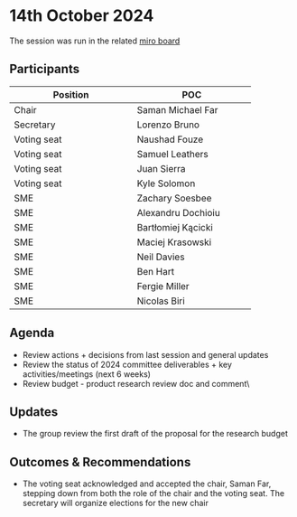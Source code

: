 # 14th October 2024

The session was run in the related [miro board](https://miro.com/app/board/uXjVKro\_lxs=/)

## Participants

<table><thead><tr><th width="202">Position</th><th width="194">POC</th></tr></thead><tbody><tr><td>Chair</td><td>Saman Michael Far</td></tr><tr><td>Secretary</td><td>Lorenzo Bruno</td></tr><tr><td>Voting seat</td><td>Naushad Fouze</td></tr><tr><td>Voting seat</td><td>Samuel Leathers</td></tr><tr><td>Voting seat</td><td>Juan Sierra</td></tr><tr><td>Voting seat</td><td>Kyle Solomon</td></tr><tr><td>SME</td><td>Zachary Soesbee</td></tr><tr><td>SME</td><td>Alexandru Dochioiu</td></tr><tr><td>SME</td><td>Bartłomiej Kącicki</td></tr><tr><td>SME</td><td>Maciej Krasowski</td></tr><tr><td>SME</td><td>Neil Davies</td></tr><tr><td>SME</td><td>Ben Hart</td></tr><tr><td>SME</td><td>Fergie Miller</td></tr><tr><td>SME</td><td>Nicolas Biri</td></tr></tbody></table>

## Agenda

* Review actions + decisions from last session and general updates
* Review the status of 2024 committee deliverables + key activities/meetings (next 6 weeks)
* Review budget - product research review doc and comment\


## Updates

* The group review the first draft of the proposal for the research budget

## Outcomes & Recommendations

* The voting seat acknowledged and accepted the chair, Saman Far, stepping down from both the role of the chair and the voting seat. The secretary will organize elections for the new chair
